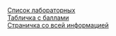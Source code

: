 [Список лабораторных](https://drive.google.com/drive/folders/1dDZXRpCJ5_ZeU261jHWyaFZOXb6-dDsi)  
[Табличка с баллами](https://docs.google.com/spreadsheets/d/1cqWKb2O2yW9HNNGp9cMhKL4wh02vghig7R6-dD8sjY8/edit?usp=sharing)  
[Страничка со всей информацией](https://somov7.github.io/m3107-m3108/)  
